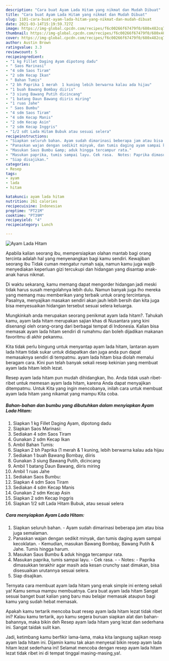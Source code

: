 ```yaml
---
description: "Cara buat Ayam Lada Hitam yang nikmat dan Mudah Dibuat"
title: "Cara buat Ayam Lada Hitam yang nikmat dan Mudah Dibuat"
slug: 1101-cara-buat-ayam-lada-hitam-yang-nikmat-dan-mudah-dibuat
date: 2021-03-14T15:19:59.727Z
image: https://img-global.cpcdn.com/recipes/f6c00266f67479f0/680x482cq70/ayam-lada-hitam-foto-resep-utama.jpg
thumbnail: https://img-global.cpcdn.com/recipes/f6c00266f67479f0/680x482cq70/ayam-lada-hitam-foto-resep-utama.jpg
cover: https://img-global.cpcdn.com/recipes/f6c00266f67479f0/680x482cq70/ayam-lada-hitam-foto-resep-utama.jpg
author: Austin Brown
ratingvalue: 3.3
reviewcount: 5
recipeingredient:
- "1 kg Fillet Daging Ayam dipotong dadu"
- " Saos Marinasi"
- "4 sdm Saos Tiram"
- "2 sdm Kecap Ikan"
- " Bahan Tumis"
- "2 bh Paprika 1 merah  1 kuning lebih berwarna kalau ada hijau"
- "1 buah Bawang Bombay diiris"
- "3 siung Bawang Putih dicincang"
- "1 batang Daun Bawang diiris miring"
- "1 ruas Jahe"
- " Saos Bumbu"
- "4 sdm Saos Tiram"
- "4 sdm Kecap Manis"
- "2 sdm Kecap Asin"
- "2 sdm Kecap Inggris"
- "1/2 sdt Lada Hitam Bubuk atau sesuai selera"
recipeinstructions:
- "Siapkan seluruh bahan. Ayam sudah dimarinasi beberapa jam atau bisa juga semalaman."
- "Panaskan wajan dengan sedikit minyak, dan tumis daging ayam sampai kecoklatan. Kemudian, masukan Bawang Bombay, Bawang Putih &amp; Jahe. Tumis hingga harum."
- "Masukan Saus Bumbu &amp; aduk hingga tercampur rata."
- "Masukan paprika, tumis sampai layu. Cek rasa.  Notes: Paprika dimasukkan terakhir agar masih ada kesan crunchy saat dimakan, bisa disesuaikan urutannya sesuai selera."
- "Siap disajikan."
categories:
- Resep
tags:
- ayam
- lada
- hitam

katakunci: ayam lada hitam 
nutrition: 261 calories
recipecuisine: Indonesian
preptime: "PT21M"
cooktime: "PT39M"
recipeyield: "4"
recipecategory: Lunch

---
```



![Ayam Lada Hitam](https://img-global.cpcdn.com/recipes/f6c00266f67479f0/680x482cq70/ayam-lada-hitam-foto-resep-utama.jpg)

Apabila kalian seorang ibu, mempersiapkan olahan mantab bagi orang tercinta adalah hal yang menyenangkan bagi kamu sendiri. Kewajiban seorang ibu Tidak cuman mengatur rumah saja, namun kamu juga wajib menyediakan keperluan gizi tercukupi dan hidangan yang disantap anak-anak harus nikmat.

Di waktu  sekarang, kamu memang dapat mengorder hidangan jadi meski tidak harus susah mengolahnya lebih dulu. Namun banyak juga lho mereka yang memang mau memberikan yang terbaik untuk orang tercintanya. Pasalnya, menyajikan masakan sendiri akan jauh lebih bersih dan kita juga bisa menyesuaikan hidangan tersebut sesuai selera keluarga. 



Mungkinkah anda merupakan seorang penikmat ayam lada hitam?. Tahukah kamu, ayam lada hitam merupakan sajian khas di Nusantara yang kini disenangi oleh orang-orang dari berbagai tempat di Indonesia. Kalian bisa memasak ayam lada hitam sendiri di rumahmu dan boleh dijadikan makanan favoritmu di akhir pekanmu.

Kita tidak perlu bingung untuk menyantap ayam lada hitam, lantaran ayam lada hitam tidak sukar untuk didapatkan dan juga anda pun dapat memasaknya sendiri di tempatmu. ayam lada hitam bisa diolah memalui beragam cara. Kini pun telah banyak sekali resep kekinian yang membuat ayam lada hitam lebih lezat.

Resep ayam lada hitam pun mudah dihidangkan, lho. Anda tidak usah ribet-ribet untuk memesan ayam lada hitam, karena Anda dapat menyajikan ditempatmu. Untuk Kita yang ingin mencobanya, inilah cara untuk membuat ayam lada hitam yang nikamat yang mampu Kita coba.

<!--inarticleads1-->

##### Bahan-bahan dan bumbu yang dibutuhkan dalam menyiapkan Ayam Lada Hitam:

1. Siapkan 1 kg Fillet Daging Ayam, dipotong dadu
1. Siapkan  Saos Marinasi:
1. Sediakan 4 sdm Saos Tiram
1. Gunakan 2 sdm Kecap Ikan
1. Ambil  Bahan Tumis:
1. Siapkan 2 bh Paprika (1 merah &amp; 1 kuning, lebih berwarna kalau ada hijau
1. Sediakan 1 buah Bawang Bombay, diiris
1. Gunakan 3 siung Bawang Putih, dicincang
1. Ambil 1 batang Daun Bawang, diiris miring
1. Ambil 1 ruas Jahe
1. Sediakan  Saos Bumbu:
1. Siapkan 4 sdm Saos Tiram
1. Sediakan 4 sdm Kecap Manis
1. Gunakan 2 sdm Kecap Asin
1. Siapkan 2 sdm Kecap Inggris
1. Siapkan 1/2 sdt Lada Hitam Bubuk, atau sesuai selera




<!--inarticleads2-->

##### Cara menyiapkan Ayam Lada Hitam:

1. Siapkan seluruh bahan. - Ayam sudah dimarinasi beberapa jam atau bisa juga semalaman.
1. Panaskan wajan dengan sedikit minyak, dan tumis daging ayam sampai kecoklatan. - Kemudian, masukan Bawang Bombay, Bawang Putih &amp; Jahe. Tumis hingga harum.
1. Masukan Saus Bumbu &amp; aduk hingga tercampur rata.
1. Masukan paprika, tumis sampai layu. - Cek rasa. -  - Notes: - Paprika dimasukkan terakhir agar masih ada kesan crunchy saat dimakan, bisa disesuaikan urutannya sesuai selera.
1. Siap disajikan.




Ternyata cara membuat ayam lada hitam yang enak simple ini enteng sekali ya! Kamu semua mampu membuatnya. Cara buat ayam lada hitam Sangat sesuai banget buat kalian yang baru mau belajar memasak ataupun bagi kamu yang sudah hebat memasak.

Apakah kamu tertarik mencoba buat resep ayam lada hitam lezat tidak ribet ini? Kalau kamu tertarik, ayo kamu segera buruan siapkan alat dan bahan-bahannya, maka bikin deh Resep ayam lada hitam yang lezat dan sederhana ini. Sangat taidak sulit kan. 

Jadi, ketimbang kamu berfikir lama-lama, maka kita langsung sajikan resep ayam lada hitam ini. Dijamin kamu tak akan menyesal bikin resep ayam lada hitam lezat sederhana ini! Selamat mencoba dengan resep ayam lada hitam lezat tidak ribet ini di tempat tinggal masing-masing,ya!.

